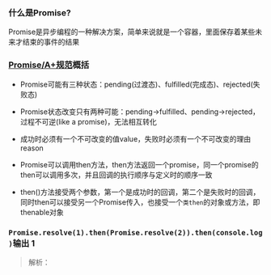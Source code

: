### 什么是Promise? ###
Promise是异步编程的一种解决方案，简单来说就是一个容器，里面保存着某些未来才结束的事件的结果
### [Promise/A+规范](https://promisesaplus.com/)概括 ###

* Promise可能有三种状态：pending(过渡态)、fulfilled(完成态)、rejected(失败态)

* Promise状态改变只有两种可能：pending->fulfilled、pending->rejected，过程不可逆(like a promise)，无法相互转化

* 成功时必须有一个不可改变的值value，失败时必须有一个不可改变的理由reason

* Promise可以调用then方法，then方法返回一个promise，同一个promise的then可以调用多次，并且回调的执行顺序与定义时的顺序一致

* then()方法接受两个参数，第一个是成功时的回调，第二个是失败时的回调，同时then可以接受另一个Promise传入，也接受一个`类then`的对象或方法，即thenable对象


### `Promise.resolve(1).then(Promise.resolve(2)).then(console.log)`输出 1 ###
>解析： 